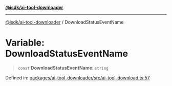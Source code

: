 [**@isdk/ai-tool-downloader**](../README.md)

***

[@isdk/ai-tool-downloader](../globals.md) / DownloadStatusEventName

# Variable: DownloadStatusEventName

> `const` **DownloadStatusEventName**: `string`

Defined in: [packages/ai-tool-downloader/src/ai-tool-download.ts:57](https://github.com/isdk/ai-tool-download.js/blob/5c633badb58d2b1edcb590d9347934219b941226/src/ai-tool-download.ts#L57)
